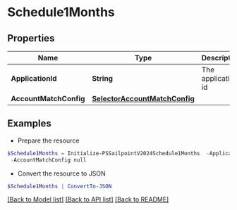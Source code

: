 # Schedule1Months
## Properties

Name | Type | Description | Notes
------------ | ------------- | ------------- | -------------
**ApplicationId** | **String** | The application id | [optional] 
**AccountMatchConfig** | [**SelectorAccountMatchConfig**](SelectorAccountMatchConfig.md) |  | [optional] 

## Examples

- Prepare the resource
```powershell
$Schedule1Months = Initialize-PSSailpointV2024Schedule1Months  -ApplicationId 2c91808874ff91550175097daaec161c&quot; `
 -AccountMatchConfig null
```

- Convert the resource to JSON
```powershell
$Schedule1Months | ConvertTo-JSON
```

[[Back to Model list]](../README.md#documentation-for-models) [[Back to API list]](../README.md#documentation-for-api-endpoints) [[Back to README]](../README.md)

